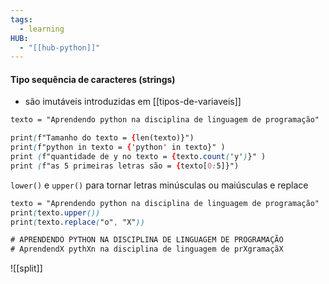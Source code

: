 ```yaml
---
tags:
  - learning
HUB:
  - "[[hub-python]]"
---
```


#### Tipo sequência de caracteres (strings)
- são imutáveis introduzidas em [[tipos-de-variaveis]]

```css
texto = "Aprendendo python na disciplina de linguagem de programação"

print(f"Tamanho do texto = {len(texto)}")
print(f"python in texto = {'python' in texto}" )
print (f"quantidade de y no texto = {texto.count('y')}" )
print (f"as 5 primeiras letras são = {texto[0:5]}")
```

``lower()`` e ``upper()`` para tornar letras minúsculas ou maiúsculas e replace 

```css
texto = "Aprendendo python na disciplina de linguagem de programação"
print(texto.upper())
print(texto.replace("o", "X"))

# APRENDENDO PYTHON NA DISCIPLINA DE LINGUAGEM DE PROGRAMAÇÃO
# AprendendX pythXn na disciplina de linguagem de prXgramaçãX

```
![[split]]
